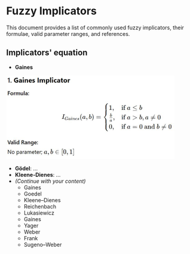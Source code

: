 # Fuzzy Implicators

This document provides a list of commonly used fuzzy implicators, their formulae, valid parameter ranges, and references.

## Implicators' equation

- **Gaines**
<img src="images/implicators/eq_imp_gaines.JPG" alt="eq_imp_gaines." width="450"/>

- **Gödel**: ...
- **Kleene-Dienes**: ...
- *(Continue with your content)*
  - Gaines
  - Goedel
  - Kleene–Dienes
  - Reichenbach
  - Lukasiewicz
  - Gaines
  - Yager
  - Weber
  - Frank
  - Sugeno–Weber